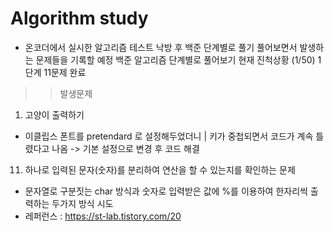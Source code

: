 # Algorithm study
- 온코더에서 실시한 알고리즘 테스트 낙방 후 백준 단계별로 풀기 풀어보면서 발생하는 문제들을 기록할 예정
백준 알고리즘 단계별로 풀어보기 현재 진척상황 (1/50)
1단계 11문제 완료

>> 발생문제
1. 고양이 출력하기
 - 이클립스 폰트를 pretendard 로 설정해두었더니 | 키가 중첩되면서 코드가 계속 틀렸다고 나옴 -> 기본 설정으로 변경 후 코드 해결
11. 하나로 입력된 문자(숫자)를 분리하여 연산을 할 수 있는지를 확인하는 문제
 - 문자열로 구분짓는 char 방식과 숫자로 입력받은 값에 %를 이용하여 한자리씩 출력하는 두가지 방식 시도
 - 레퍼런스 : https://st-lab.tistory.com/20   
